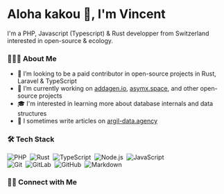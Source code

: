 # Aloha kakou 👋, I'm Vincent

I'm a PHP, Javascript (Typescript) & Rust developper from Switzerland interested in open-source & ecology.

### 👨🏻‍💻 About Me

- 👯 I’m looking to be a paid contributor in open-source projects in Rust, Laravel & TypeScript
- 🔭 I’m currently working on [addagen.io](https://addagen.io), [asymx.space](https://asymx.space), and other open-source projects
- 🎓  I'm interested in learning more about database internals and data structures
- 📝 I sometimes write articles on [argil-data.agency](https://argil-data.agency)

### 🛠 Tech Stack

![PHP](https://img.shields.io/badge/-PHP-05122A?style=flat&logo=php)&nbsp;
![Rust](https://img.shields.io/badge/-Rust-05122A?style=flat&logo=rust)&nbsp;
![TypeScript](https://img.shields.io/badge/-TypeScript-05122A?style=flat&logo=typescript)&nbsp;
![Node.js](https://img.shields.io/badge/-Node.js-05122A?style=flat&logo=node.js)&nbsp;
![JavaScript](https://img.shields.io/badge/-JavaScript-05122A?style=flat&logo=javascript)\
![Git](https://img.shields.io/badge/-Git-05122A?style=flat&logo=git)&nbsp;
![GitLab](https://img.shields.io/badge/-GitLab-05122A?style=flat&logo=gitlab)&nbsp;
![GitHub](https://img.shields.io/badge/-GitHub-05122A?style=flat&logo=github)&nbsp;
![Markdown](https://img.shields.io/badge/-Markdown-05122A?style=flat&logo=markdown)

### 🤝🏻 Connect with Me

<p>
  <a href="https://github.com/delwwwinc">
    <!-- <img src="https://img.shields.io/badge/-adriantombu-100000?style=flat&logo=github&logoColor=white"/> -->
</a>
  <a href="https://linkedin.com/in/vincentdelaleu">
    <!-- <img src="https://img.shields.io/badge/-adriantombu-0077B5?style=flat&logo=linkedin&logoColor=white"/> -->
  </a>
  <a href="https://fosstodon.org/@at">
    <!-- <img src="https://img.shields.io/badge/-at@fosstodon.org-6364ff?style=flat&logo=Mastodon&logoColor=white"/> -->
  </a>
</p>


<!--
**delvvince/delvvince** is a ✨ _special_ ✨ repository because its `README.md` (this file) appears on your GitHub profile.

Here are some ideas to get you started:

- 🔭 I’m currently working on ...
- 🌱 I’m currently learning ...
- 👯 I’m looking to collaborate on ...
- 🤔 I’m looking for help with ...
- 💬 Ask me about ...
- 📫 How to reach me: ...
- 😄 Pronouns: ...
- ⚡ Fun fact: ...
-->
